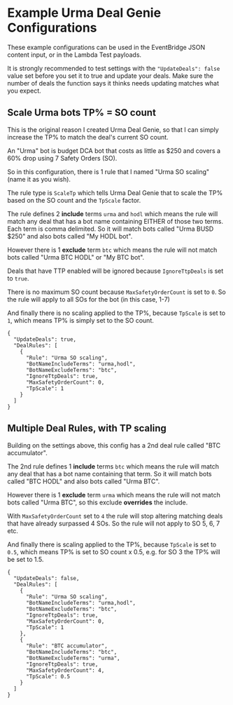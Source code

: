 # Example Urma Deal Genie Configurations
These example configurations can be used in the EventBridge JSON content input, or in the Lambda Test payloads.

It is strongly recommended to test settings with the `"UpdateDeals": false` value set before you set it to true and update your deals. Make sure the number of deals the function says it thinks needs updating matches what you expect.

## Scale Urma bots TP% = SO count
This is the original reason I created Urma Deal Genie, so that I can simply increase the TP% to match the deal's current SO count.

An "Urma" bot is budget DCA bot that costs as little as $250 and covers a 60% drop using 7 Safety Orders (SO).

So in this configuration, there is 1 rule that I named "Urma SO scaling" (name it as you wish).

The rule type is `ScaleTp` which tells Urma Deal Genie that to scale the TP% based on the SO count and the `TpScale` factor.

The rule defines 2 **include** terms `urma` and `hodl` which means the rule will match any deal that has a bot name containing EITHER of those two terms. Each term is comma delimited.
So it will match bots called "Urma BUSD $250" and also bots called "My HODL bot".

However there is 1 **exclude** term `btc` which means the rule will not match bots called "Urma BTC HODL" or "My BTC bot".

Deals that have TTP enabled will be ignored because `IgnoreTtpDeals` is set to `true`.

There is no maximum SO count because `MaxSafetyOrderCount` is set to `0`. So the rule will apply to all SOs for the bot (in this case, 1-7)

And finally there is no scaling applied to the TP%, because `TpScale` is set to `1`, which means TP% is simply set to the SO count.

```
{
  "UpdateDeals": true,
  "DealRules": [
    {
      "Rule": "Urma SO scaling",
      "BotNameIncludeTerms": "urma,hodl",
      "BotNameExcludeTerms": "btc",
      "IgnoreTtpDeals": true,
      "MaxSafetyOrderCount": 0,
      "TpScale": 1
    }
  ]
}
```

## Multiple Deal Rules, with TP scaling
Building on the settings above, this config has a 2nd deal rule called "BTC accumulator".

The 2nd rule defines 1 **include** terms `btc` which means the rule will match any deal that has a bot name containing that term.
So it will match bots called "BTC HODL" and also bots called "Urma BTC".

However there is 1 **exclude** term `urma` which means the rule will not match bots called "Urma BTC", so this exclude **overrides** the include.

With `MaxSafetyOrderCount` set to `4` the rule will stop altering matching deals that have already surpassed 4 SOs. So the rule will not apply to SO 5, 6, 7 etc.

And finally there is scaling applied to the TP%, because `TpScale` is set to `0.5`, which means TP% is set to SO count x 0.5, e.g. for SO 3 the TP% will be set to 1.5.

```
{
  "UpdateDeals": false,
  "DealRules": [
    {
      "Rule": "Urma SO scaling",
      "BotNameIncludeTerms": "urma,hodl",
      "BotNameExcludeTerms": "btc",
      "IgnoreTtpDeals": true,
      "MaxSafetyOrderCount": 0,
      "TpScale": 1
    },
    {
      "Rule": "BTC accumulator",
      "BotNameIncludeTerms": "btc",
      "BotNameExcludeTerms": "urma",
      "IgnoreTtpDeals": true,
      "MaxSafetyOrderCount": 4,
      "TpScale": 0.5
    }
  ]
}
```
